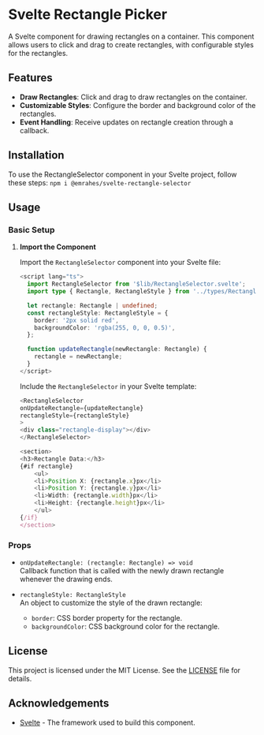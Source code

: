 # Svelte Rectangle Picker
A Svelte component for drawing rectangles on a container. This component allows users to click and drag to create rectangles, with configurable styles for the rectangles.

## Features
- **Draw Rectangles**: Click and drag to draw rectangles on the container.
- **Customizable Styles**: Configure the border and background color of the rectangles.
- **Event Handling**: Receive updates on rectangle creation through a callback.


## Installation
To use the RectangleSelector component in your Svelte project, follow these steps:
`npm i @emrahes/svelte-rectangle-selector`

## Usage

### Basic Setup

1. **Import the Component**

   Import the `RectangleSelector` component into your Svelte file:

   ```typescript
   <script lang="ts">
     import RectangleSelector from '$lib/RectangleSelector.svelte';
     import type { Rectangle, RectangleStyle } from '../types/Rectangles.js';

     let rectangle: Rectangle | undefined;
     const rectangleStyle: RectangleStyle = {
       border: '2px solid red',
       backgroundColor: 'rgba(255, 0, 0, 0.5)',
     };

     function updateRectangle(newRectangle: Rectangle) {
       rectangle = newRectangle;
     }
   </script>
   ```

    Include the `RectangleSelector` in your Svelte template:

    ```typescript
    <RectangleSelector
    onUpdateRectangle={updateRectangle}
    rectangleStyle={rectangleStyle}
    >
    <div class="rectangle-display"></div>
    </RectangleSelector>

    <section>
    <h3>Rectangle Data:</h3>
    {#if rectangle}
        <ul>
        <li>Position X: {rectangle.x}px</li>
        <li>Position Y: {rectangle.y}px</li>
        <li>Width: {rectangle.width}px</li>
        <li>Height: {rectangle.height}px</li>
        </ul>
    {/if}
    </section>
    ```

### Props

- `onUpdateRectangle: (rectangle: Rectangle) => void`  
  Callback function that is called with the newly drawn rectangle whenever the drawing ends.

- `rectangleStyle: RectangleStyle`  
  An object to customize the style of the drawn rectangle:
  - `border`: CSS border property for the rectangle.
  - `backgroundColor`: CSS background color for the rectangle.

## License

This project is licensed under the MIT License. See the [LICENSE](LICENSE) file for details.

## Acknowledgements

- [Svelte](https://svelte.dev/) - The framework used to build this component.